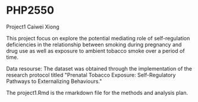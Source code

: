 #  PHP2550
 Project1  Caiwei Xiong 


This project focus on explore the potential mediating role of self-regulation deficiencies in the relationship between smoking during pregnancy and drug use as well as exposure to ambient tobacco smoke over a period of time.


Data resourse: The dataset was obtained through the implementation of the research protocol titled "Prenatal Tobacco Exposure: Self-Regulatory Pathways to Externalizing Behaviours." 


The project1.Rmd is the rmarkdown file for the methods and analysis plan.
